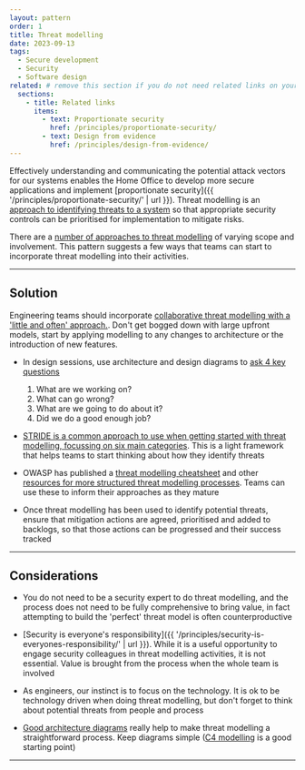 ```yaml
---
layout: pattern
order: 1
title: Threat modelling
date: 2023-09-13
tags:
  - Secure development
  - Security
  - Software design
related: # remove this section if you do not need related links on your page
  sections:
    - title: Related links
      items:
        - text: Proportionate security
          href: /principles/proportionate-security/
        - text: Design from evidence
          href: /principles/design-from-evidence/
---
```


Effectively understanding and communicating the potential attack vectors for our systems enables the Home Office to develop more secure applications and implement [proportionate security]({{ '/principles/proportionate-security/' | url }}). Threat modelling is an [approach to identifying threats to a system](https://owasp.org/www-community/Threat_Modeling) so that appropriate security controls can be prioritised for implementation to mitigate risks.

There are a [number of approaches to threat modelling](https://shellsharks.com/threat-modeling) of varying scope and involvement. This pattern suggests a few ways that teams can start to incorporate threat modelling into their activities.

---

## Solution

Engineering teams should incorporate [collaborative threat modelling with a 'little and often' approach.](https://martinfowler.com/articles/agile-threat-modelling.html#TakeACollaborativeApproach). Don't get bogged down with large upfront models, start by applying modelling to any changes to architecture or the introduction of new features.

- In design sessions, use architecture and design diagrams to [ask 4 key questions](https://www.threatmodelingmanifesto.org/)
  
  1. What are we working on?
  2. What can go wrong?
  3. What are we going to do about it?
  4. Did we do a good enough job?

- [STRIDE is a common approach to use when getting started with threat modelling, focussing on six main categories](https://learn.microsoft.com/en-us/previous-versions/commerce-server/ee823878(v=cs.20)). This is a light framework that helps teams to start thinking about how they identify threats

- OWASP has published a [threat modelling cheatsheet](https://cheatsheetseries.owasp.org/cheatsheets/Threat_Modeling_Cheat_Sheet.html) and other [resources for more structured threat modelling processes](https://owasp.org/www-community/Threat_Modeling). Teams can use these to inform their approaches as they mature

- Once threat modelling has been used to identify potential threats, ensure that mitigation actions are agreed, prioritised and added to backlogs, so that those actions can be progressed and their success tracked

---

## Considerations

- You do not need to be a security expert to do threat modelling, and the process does not need to be fully comprehensive to bring value, in fact attempting to build the 'perfect' threat model is often counterproductive

- [Security is everyone's responsibility]({{ '/principles/security-is-everyones-responsibility/' | url }}). While it is a useful opportunity to engage security colleagues in threat modelling activities, it is not essential. Value is brought from the process when the whole team is involved

- As engineers, our instinct is to focus on the technology. It is ok to be technology driven when doing threat modelling, but don't forget to think about potential threats from people and process

- [Good architecture diagrams](https://www.ncsc.gov.uk/blog-post/drawing-good-architecture-diagrams) really help to make threat modelling a straightforward process. Keep diagrams simple ([C4 modelling](https://c4model.com/) is a good starting point)

---
